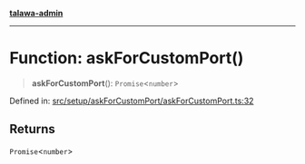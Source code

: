 [**talawa-admin**](../../../../README.md)

***

# Function: askForCustomPort()

> **askForCustomPort**(): `Promise`\<`number`\>

Defined in: [src/setup/askForCustomPort/askForCustomPort.ts:32](https://github.com/MayankJha014/talawa-admin/blob/0dd35cc200a4ed7562fa81ab87ec9b2a6facd18b/src/setup/askForCustomPort/askForCustomPort.ts#L32)

## Returns

`Promise`\<`number`\>
